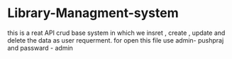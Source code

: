 # Library-Managment-system
this is a reat API crud base system in which we insret , create , update and delete the data as user requerment.
for open this file use admin- pushpraj and passward - admin 
